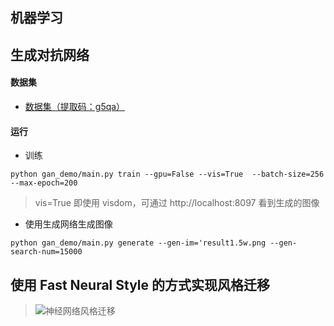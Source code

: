 ## 机器学习


## 生成对抗网络
#### 数据集
* [数据集（提取码：g5qa）](https://pan.baidu.com/s/1eSifHcA)

#### 运行
* 训练
```
python gan_demo/main.py train --gpu=False --vis=True  --batch-size=256  --max-epoch=200
```
> vis=True 即使用 visdom，可通过 http://localhost:8097 看到生成的图像

* 使用生成网络生成图像
```
python gan_demo/main.py generate --gen-im='result1.5w.png --gen-search-num=15000
```

## 使用 Fast Neural Style 的方式实现风格迁移
> ![神经网络风格迁移](https://github.com/leonzm/py37_maching_learning/tree/master/fast_neural_style/desc/fast_neural_style.png)
